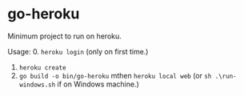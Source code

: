 # go-heroku
Minimum project to run on heroku.

Usage:
0. `heroku login` (only on first time.)
1. `heroku create`
2. `go build -o bin/go-heroku` mthen `heroku local web` (or `sh .\run-windows.sh` if on Windows machine.)
